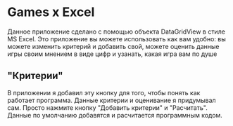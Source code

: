 # **Games x Excel**
Данное приложение сделано с помощью объекта DataGridView в стиле MS Excel. Это приложение вы можете использовать как вам удобно: вы можете изменить критерий и добавить свой,
можете оценить данные игры своим мнением в виде цифр и узанать, какая игра вам по душе
## **"Критерии"**
В приложении я добавил эту кнопку для того, чтобы понять как работает программа. Данные критерии и оценивание я придумывал сам.
Просто нажмите кнопку "Добавить критерии" и "Расчитать". Данные по умолчанию добавятся и расчитается программным кодом.
